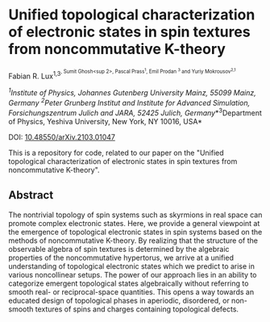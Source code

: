 # Unified topological characterization of electronic states in spin textures from noncommutative K-theory

Fabian R. Lux<sup>1,3<sup>, Sumit Ghosh<sup 2>, Pascal Prass<sup>1</sup>, Emil Prodan <sup>3</sup> and Yuriy Mokrousov<sup>2,1</sup>

*<sup>1</sup>Institute of Physics, Johannes Gutenberg University Mainz, 55099 Mainz, Germany*
*<sup>2</sup>Peter Grunberg Institut and Institute for Advanced Simulation, Forsichungszentrum Julich and JARA, 52425 Julich, Germany**<sup>3</sup>Department of Physics, Yeshiva University, New York, NY 10016, USA*

DOI: [10.48550/arXiv.2103.01047](https://doi.org/10.48550/arXiv.2103.01047)

This is a repository for code, related to our paper on the "Unified topological characterization of electronic states in spin textures from noncommutative K-theory".

## Abstract

The nontrivial topology of spin systems such as skyrmions in real space can promote complex electronic states. Here, we provide a general viewpoint at the emergence of topological electronic states in spin systems based on the methods of noncommutative K-theory. By realizing that the structure of the observable algebra of spin textures is determined by the algebraic properties of the noncommutative hypertorus, we arrive at a unified understanding of topological electronic states which we predict to arise in various noncollinear setups. The power of our approach lies in an ability to categorize emergent topological states algebraically without referring to smooth real- or reciprocal-space quantities. This opens a way towards an educated design of topological phases in aperiodic, disordered, or non-smooth textures of spins and charges containing topological defects.
